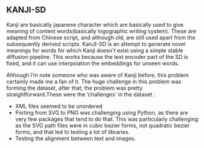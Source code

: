 ## KANJI-SD

Kanji are basically japanese character which are basically used to give meaning of content words(basically logographic writing system). These are adapted from Chinese script, and although old, are still used apart from the subsequently derived scripts.
KanJI-SD is an attempt to generate novel meanings for words for which Kanji doesn't exist using a simple stable diffusion pipeline. This works because the text encoder part of the SD is fixed, and it can use interpolation the embeddings for unseen words.

Although I’m note someone who was aware of Kanji before, this problem certainly made me a fan of it. The huge challenge in this problem was forming the dataset, after that, the problem was pretty straightforward.These were the ‘challenges’ in the dataset : 
- XML files seemed to be unordered
- Porting from SVG to PNG was challenging using Python, as there are very few packages that tend to do that. This was particularly challenging as the SVG path files were in cubic bezier forms, not quadratic bezier forms, and that led to testing a lot of libraries.
- Testing the alignment between text and images.
